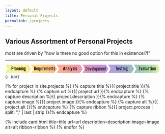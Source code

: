 ```yaml
---
layout: default
title: Personal Projects
permalink: /projects
---
```


<div class="ui header" markdown="1">

## Various Assortment of Personal Projects

most are driven by "how is there no good option for this in existence!?!"

</div>

---

![progress bar for reference](/assets/images/process/full-line.png)
{: .bar}

<div class="masonry-grid">

{% for project in site.projects %}
{% capture title %}{{ project.title }}{% endcapture %}
{% capture url %}{{ project.url }}{% endcapture %}
{% capture description %}{{ project.description }}{% endcapture %}
{% capture image %}{{ project.image }}{% endcapture %}
{% capture alt %}{{ project.alt }}{% endcapture %}
{% capture ribbon %}{{ project.process | split: "," | last | strip }}{% endcapture %}

{% include card.html 
    title=title
    url=url
    description=description
    image=image
    alt=alt
    ribbon=ribbon
%}
{% endfor %}

</div>

